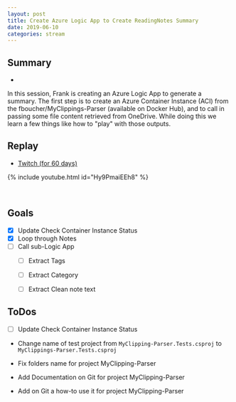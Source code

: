 ```yaml
---
layout: post
title: Create Azure Logic App to Create ReadingNotes Summary
date: 2019-06-10
categories: stream
---
```


## Summary
-

In this session, Frank is creating an Azure Logic App to generate a summary. The first step is to create an Azure Container Instance (ACI) from the fboucher/MyClippings-Parser (available on Docker Hub), and to call in passing some file content retrieved from OneDrive. While doing this we learn a few things like how to "play" with those outputs.

## Replay


- [Twitch (for 60 days)](https://www.twitch.tv/videos/437183099)

{% include youtube.html id="Hy9PmaiEEh8" %}

<br/><!--more-->

Goals
-----

- [X] Update Check Container Instance Status
- [X] Loop through Notes
- [ ] Call sub-Logic App 
    - [ ] Extract Tags 
    - [ ] Extract Category 
    - [ ] Extract  Clean note text


ToDos
-----

- [ ] Update Check Container Instance Status
- Change name of test project from `MyClipping-Parser.Tests.csproj` to `MyClippings-Parser.Tests.csproj`
- Fix folders name for project MyClipping-Parser

- Add Documentation on Git  for project MyClipping-Parser
- Add on Git a how-to use it for project MyClipping-Parser


